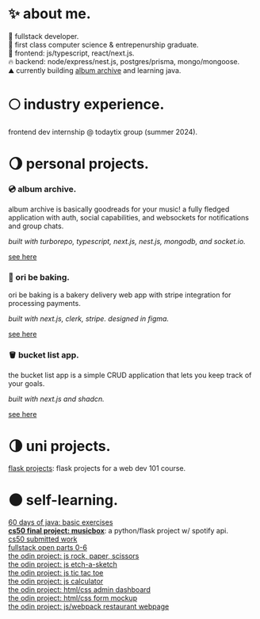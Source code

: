 # ✨ about me.
🎃 fullstack developer.</br>
🍄 first class computer science & entrepenurship graduate.</br>
🍂 frontend: js/typescript, react/next.js. </br>
🔥 backend: node/express/nest.js, postgres/prisma, mongo/mongoose. </br>
⛰️ currently building [album archive](https://github.com/oriodev/albumarchive) and learning java. </br>

# 🌕 industry experience.
frontend dev internship @ todaytix group (summer 2024).</br>

# 🌖 personal projects.
### 💿 album archive.</br>

album archive is basically goodreads for your music! a fully fledged application with auth, social capabilities, and websockets for notifications and group chats.

<p><i>built with turborepo, typescript, next.js, nest.js, mongodb, and socket.io.</i></p>

[see here](https://github.com/oriodev/albumarchive)</br>
<p></p>

### 🧁 ori be baking.</br>

<p>ori be baking is a bakery delivery web app with stripe integration for processing payments.</p>

<p><i>built with next.js, clerk, stripe. designed in figma.</i></p>

[see here](https://github.com/oriodev/oribebaking)</br>
<p></p>

### 🪣 bucket list app.</br>

<p>the bucket list app is a simple CRUD application that lets you keep track of your goals.</p>

<p><i>built with next.js and shadcn.</i></p>

[see here](https://github.com/oriodev/bucketlistapp)</br>
<p></p>


# 🌗 uni projects.
[flask projects](https://github.com/oriodev/flask-projects): flask projects for a web dev 101 course.</br>

# 🌑 self-learning.
[60 days of java: basic exercises](https://github.com/oriodev/java-stuff)</br>
**[cs50 final project: musicbox](https://github.com/oriodev/musicbox)**: a python/flask project w/ spotify api.</br>
[cs50 submitted work](https://github.com/code50/93719767)</br>
[fullstack open parts 0-6](https://github.com/oriodev/fullstackopen)</br>
[the odin project: js rock, paper, scissors](https://github.com/oriodev/rockpaperscissors)</br>
[the odin project: js etch-a-sketch](https://github.com/oriodev/etch-a-sketch)</br>
[the odin project: js tic tac toe](https://github.com/oriodev/tictactoe)</br>
[the odin project: js calculator](https://github.com/oriodev/myveryfunctionalcalculator)</br>
[the odin project: html/css admin dashboard](https://github.com/oriodev/admindashboard)</br>
[the odin project: html/css form mockup](https://github.com/oriodev/mockupform)</br>
[the odin project: js/webpack restaurant webpage](https://github.com/oriodev/restaurantpage)</br>
